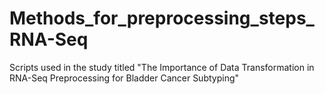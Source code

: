 # Methods_for_preprocessing_steps_RNA-Seq
Scripts used in the study titled "The Importance of Data Transformation in RNA-Seq Preprocessing for Bladder Cancer Subtyping"

